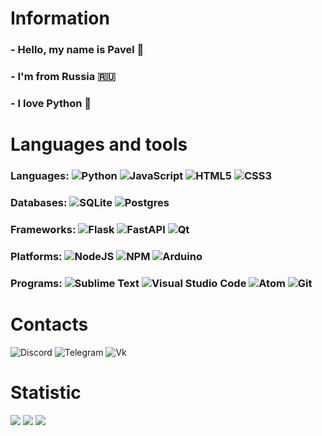 # Information
### - Hello, my name is Pavel 👋  
### - I'm from Russia 🇷🇺  
### - I love Python 🐍  


# Languages and tools
### Languages: ![Python](https://img.shields.io/badge/python-3670A0?style=for-the-badge&logo=python&logoColor=ffffff) ![JavaScript](https://img.shields.io/badge/javascript-%23323330.svg?style=for-the-badge&logo=javascript&logoColor=%23F7DF1E) ![HTML5](https://img.shields.io/badge/html5-%23E34F26.svg?style=for-the-badge&logo=html5&logoColor=white) ![CSS3](https://img.shields.io/badge/css3-%231572B6.svg?style=for-the-badge&logo=css3&logoColor=white)

### Databases: ![SQLite](https://img.shields.io/badge/sqlite-%2307405e.svg?style=for-the-badge&logo=sqlite&logoColor=white) ![Postgres](https://img.shields.io/badge/postgres-%23316192.svg?style=for-the-badge&logo=postgresql&logoColor=white)  

### Frameworks: ![Flask](https://img.shields.io/badge/flask-%23000.svg?style=for-the-badge&logo=flask&logoColor=white) ![FastAPI](https://img.shields.io/badge/FastAPI-005571?style=for-the-badge&logo=fastapi) ![Qt](https://img.shields.io/badge/Qt-%23217346.svg?style=for-the-badge&logo=Qt&logoColor=white)  

### Platforms: ![NodeJS](https://img.shields.io/badge/node.js-6DA55F?style=for-the-badge&logo=node.js&logoColor=white) ![NPM](https://img.shields.io/badge/NPM-%23CB3837.svg?style=for-the-badge&logo=npm&logoColor=white) ![Arduino](https://img.shields.io/badge/Arduino-00979D?style=for-the-badge&logo=Arduino&logoColor=white)  

### Programs: ![Sublime Text](https://img.shields.io/badge/sublime_text-%23575757.svg?style=for-the-badge&logo=sublime-text&logoColor=important) ![Visual Studio Code](https://img.shields.io/badge/Visual%20Studio%20Code-0078d7.svg?style=for-the-badge&logo=visual-studio-code&logoColor=white) ![Atom](https://img.shields.io/badge/Atom-%2366595C.svg?style=for-the-badge&logo=atom&logoColor=white) ![Git](https://img.shields.io/badge/git-%23F05033.svg?style=for-the-badge&logo=git&logoColor=white)


# Contacts
![Discord](https://img.shields.io/badge/Discord-%235865F2.svg?style=for-the-badge&logo=discord&logoColor=white) ![Telegram](https://img.shields.io/badge/Telegram-2CA5E0?style=for-the-badge&logo=telegram&logoColor=white) ![Vk](https://img.shields.io/badge/вконтакте-%232E87FB.svg?&style=for-the-badge&logo=vk&logoColor=white)  

# Statistic
![](https://github-profile-summary-cards.vercel.app/api/cards/stats?username=Rifost&theme=city_lights)
![](https://github-profile-summary-cards.vercel.app/api/cards/repos-per-language?username=Rifost&theme=city_lights)
![](https://github-profile-summary-cards.vercel.app/api/cards/profile-details?username=Rifost&theme=city_lights)

<!--
**rifost/rifost** is a ✨ _special_ ✨ repository because its `README.md` (this file) appears on your GitHub profile.

Here are some ideas to get you started:

- 🔭 I’m currently working on ...
- 🌱 I’m currently learning ...
- 👯 I’m looking to collaborate on ...
- 🤔 I’m looking for help with ...
- 💬 Ask me about ...
- 📫 How to reach me: ...
- 😄 Pronouns: ...
- ⚡ Fun fact: ...
-->
